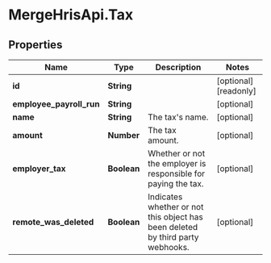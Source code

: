 # MergeHrisApi.Tax

## Properties

Name | Type | Description | Notes
------------ | ------------- | ------------- | -------------
**id** | **String** |  | [optional] [readonly] 
**employee_payroll_run** | **String** |  | [optional] 
**name** | **String** | The tax&#39;s name. | [optional] 
**amount** | **Number** | The tax amount. | [optional] 
**employer_tax** | **Boolean** | Whether or not the employer is responsible for paying the tax. | [optional] 
**remote_was_deleted** | **Boolean** | Indicates whether or not this object has been deleted by third party webhooks. | [optional] 


